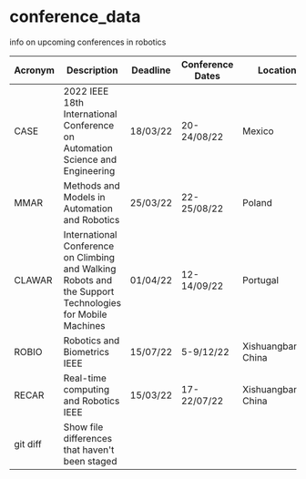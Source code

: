 # conference_data
info on upcoming conferences in robotics

| Acronym | Description | Deadline | Conference Dates | Location | Link |
| --- | --- | --- | --- | --- | --- |
| CASE | 2022 IEEE 18th International Conference on Automation Science and Engineering | 18/03/22 | 20-24/08/22 | Mexico | http://www.case2022.org/Resource/Call%20for%20Papers/index.html |
| MMAR | Methods and Models in Automation and Robotics | 25/03/22 | 22-25/08/22 | Poland | http://mmar.edu.pl/ |
| CLAWAR | International Conference on Climbing and Walking Robots and the Support Technologies for Mobile Machines | 01/04/22 | 12-14/09/22 | Portugal | https://clawar.org.clawar2022/ |
| ROBIO | Robotics and Biometrics IEEE | 15/07/22 | 5-9/12/22 | Xishuangbanna, China | www.robio2022.org |
| RECAR | Real-time computing and Robotics IEEE | 15/03/22 | 17-22/07/22 | Xishuangbanna, China | www.ieee-recar.org |
| git diff | Show file differences that haven't been staged |  |  |  |  |
